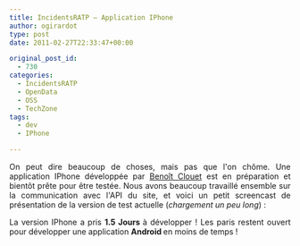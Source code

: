 ```yaml
---
title: IncidentsRATP – Application IPhone
author: ogirardot
type: post
date: 2011-02-27T22:33:47+00:00

original_post_id:
  - 730
categories:
  - IncidentsRATP
  - OpenData
  - OSS
  - TechZone
tags:
  - dev
  - IPhone

---
```

<p style="text-align:justify;">
  On peut dire beaucoup de choses, mais pas que l'on chôme. Une application IPhone développée par <a title="Benoît Clouet" href="http://twitter.com/benoitclouet" target="_blank">Benoît Clouet</a> est en préparation et bientôt prête pour être testée. Nous avons beaucoup travaillé ensemble sur la communication avec l'API du site, et voici un petit screencast de présentation de la version de test actuelle (<em>chargement un peu long</em>) :
</p>
<!--more-->

<p style="text-align:justify;">
  <p style="text-align:justify;">
    La version IPhone a pris <strong>1.5 Jours </strong>à développer ! Les paris restent ouvert pour développer une application <strong>Android </strong>en moins de temps !
  </p>